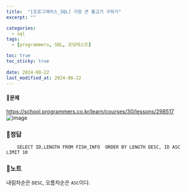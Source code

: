 ```yaml
---
title:  "[프로그래머스_SQL] 가장 큰 물고기 구하기"
excerpt: ""

categories:
  - sql
tags:
  - [programmers, SQL, 코딩테스트]

toc: true
toc_sticky: true
 
date: 2024-08-22
last_modified_at: 2024-08-22
---
```


#### 📜문제
<https://school.programmers.co.kr/learn/courses/30/lessons/298517>  
![image](https://github.com/user-attachments/assets/ceb2c527-1c77-4ac0-9bb7-e29b99440ef6)

### 📜정답
```
    SELECT ID,LENGTH FROM FISH_INFO  ORDER BY LENGTH DESC, ID ASC LIMIT 10
```

### 📜노트
내림차순은 `DESC`, 오름차순은 `ASC`이다.

